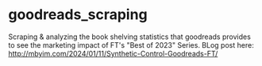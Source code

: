 # goodreads_scraping
Scraping & analyzing the book shelving statistics that goodreads provides to see the marketing impact of FT's "Best of 2023" Series.
BLog post here: http://mbyim.com/2024/01/11/Synthetic-Control-Goodreads-FT/
